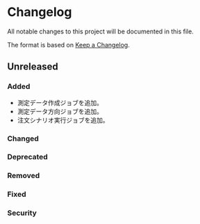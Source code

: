# Changelog

All notable changes to this project will be documented in this file.

The format is based on [Keep a Changelog](http://keepachangelog.com/).

## Unreleased

### Added

- 測定データ作成ジョブを追加。
- 測定データ方向ジョブを追加。
- 注文シナリオ実行ジョブを追加。

### Changed

### Deprecated

### Removed

### Fixed

### Security
